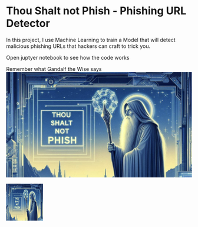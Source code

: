 # Thou Shalt not Phish - Phishing URL Detector 

In this project, I use Machine Learning to train a Model that will detect malicious phishing URLs that hackers can craft to trick you.

Open juptyer notebook to see how the code works

Remember what Gandalf the Wise says
![Gandalf Warning](gandalf-thou-shalt-not-phish.png?raw=true "Thou Shalt Not Phish")

<img src="gandalf-thou-shalt-not-phish.png" width="100" height="100">